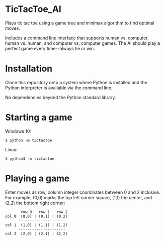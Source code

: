 # TicTacToe_AI
Plays tic tac toe using a game tree and minimax algorithm to find optimal moves. 

Includes a command line interface that supports human vs. computer, human vs. human, and computer vs. computer games. The AI should play a perfect game every time--always tie or win. 

# Installation
Clone this repository onto a system where Python is installed and the Python interpreter is available via the command line.

No dependencies beyond the Python standard library.

# Starting a game
Windows 10:
  
    $ python -m tictactoe
Linux:

    $ python3 -m tictactoe

# Playing a game
Enter moves as row, column integer coordinates between 0 and 2 inclusive. For example, (0,0) marks the top left corner square, (1,1) the center, and (2,2) the bottom right corner:

           row 0   row 1   row 2
    col 0  (0,0) | (0,1) | (0,2)
          ---------------------
    col 1  (1,0) | (1,1) | (1,2)
          ---------------------
    col 2  (2,0) | (2,1) | (2,2)

